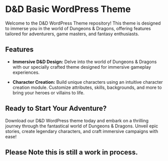 # D&D Basic WordPress Theme

Welcome to the D&D WordPress Theme repository! This theme is designed to immerse you in the world of Dungeons & Dragons, offering features tailored for adventurers, game masters, and fantasy enthusiasts.

## Features

- **Immersive D&D Design:** Delve into the world of Dungeons & Dragons with our specially crafted theme designed for immersive gameplay experiences.
  
- **Character Creation:** Build unique characters using an intuitive character creation module. Customize attributes, skills, backgrounds, and more to bring your heroes or villains to life.

## Ready to Start Your Adventure?

Download our D&D WordPress theme today and embark on a thrilling journey through the fantastical world of Dungeons & Dragons. Unveil epic stories, create legendary characters, and craft immersive campaigns with ease!

## Please Note this is still a work in process.

